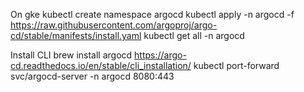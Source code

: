 On gke
kubectl create namespace argocd
kubectl apply -n argocd -f https://raw.githubusercontent.com/argoproj/argo-cd/stable/manifests/install.yaml
kubectl get all -n argocd

Install CLI
brew install argocd
https://argo-cd.readthedocs.io/en/stable/cli_installation/
kubectl port-forward svc/argocd-server -n argocd 8080:443